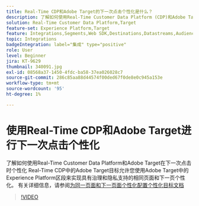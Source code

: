 ```yaml
---
title: Real-Time CDP和Adobe Target的下一次点击个性化是什么？
description: 了解如何使用Real-Time Customer Data Platform (CDP)和Adobe Target在下一次点击时个性化
solution: Real-Time Customer Data Platform,Target
feature-set: Experience Platform,Target
feature: Integrations,Segments,Web SDK,Destinations,Datastreams,Audiences,Experience Targeting
topic: Integrations
badgeIntegration: label="集成" type="positive"
role: User
level: Beginner
jira: KT-9629
thumbnail: 340091.jpg
exl-id: 08568a37-1450-4fdc-ba58-37ea026028c7
source-git-commit: 286c85aa88d44574f00ded67f0de8e0c945a153e
workflow-type: tm+mt
source-wordcount: '95'
ht-degree: 1%

---
```


# 使用Real-Time CDP和Adobe Target进行下一次点击个性化

了解如何使用Real-Time Customer Data Platform和Adobe Target在下一次点击时个性化 Real-Time CDP中的Adobe Target目标允许您使用Adobe Target中的Experience Platform区段来实现具有治理和隐私支持的相同页面和下一页个性化。 有关详细信息，请参阅[为同一页面和下一页面个性化配置个性化目标文档](https://experienceleague.adobe.com/docs/experience-platform/destinations/ui/activate/configure-personalization-destinations.html)

>[!VIDEO](https://video.tv.adobe.com/v/340091?learn=on&enablevpops)

